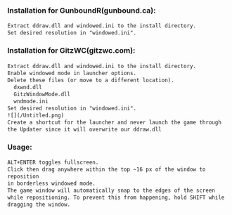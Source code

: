 ### Installation for GunboundR(gunbound.ca):
	Extract ddraw.dll and windowed.ini to the install directory.
	Set desired resolution in "windowed.ini".

### Installation for GitzWC(gitzwc.com):
	Extract ddraw.dll and windowed.ini to the install directory.
	Enable windowed mode in launcher options.
	Delete these files (or move to a different location).
	  dxwnd.dll
	  GitzWindowMode.dll
	  wndmode.ini
	Set desired resolution in "windowed.ini".
	![](/Untitled.png)
	Create a shortcut for the launcher and never launch the game through the Updater since it will overwrite our ddraw.dll

### Usage:
	ALT+ENTER toggles fullscreen.
	Click then drag anywhere within the top ~16 px of the window to reposition
	in borderless windowed mode.
	The game window will automatically snap to the edges of the screen
	while repositioning. To prevent this from happening, hold SHIFT while
	dragging the window.
